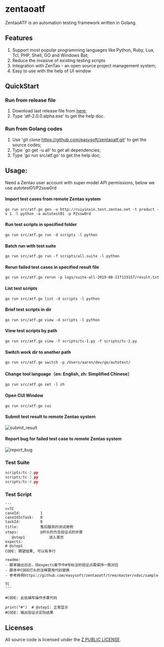 # zentaoatf
ZentaoATF is an automation testing framework written in Golang.

## Features
1. Support most popular programming languages like Python, Ruby, Lua, Tcl, PHP, Shell, GO and Windows Bat;
2. Reduce the invasive of existing testing scripts
3. Integration with ZenTao - an open source project management system;
3. Easy to use with the help of UI window

## QuickStart
### Run from release file
1. Download last release file from [here](https://github.com/easysoft/zentaoatf/releases);
2. Type 'atf-2.0.0.alpha.exe' to get the help doc.

### Run from Golang codes
1. Use 'git clone https://github.com/easysoft/zentaoatf.git' to get the source codes;
2. Type `go get -u all' to get all dependencies;
3. Type 'go run src/atf.go' to get the help doc;

## Usage:
Need a Zentao user account with super model API permissions, below we use autotest01/P2ssw0rd
#### Import test cases from remote Zentao system
```go run src/atf.go gen -u http://ruiyinxin.test.zentao.net -t product -v 1 -l python -a autotest01 -p P2ssw0rd```

#### Run test scripts in specified folder
```go run src/atf.go run -d scripts -l python```

#### Batch run with test suite
```go run src/atf.go run -f scripts/all.suite -l python```

#### Rerun failed test cases in specified result file
```go run src/atf.go rerun -p logs/suite-all-2019-08-21T133157/result.txt```

#### List test scripts
```go run src/atf.go list -d scripts -l python```

#### Brief test scripts in dir
```go run src/atf.go view -d scripts -l python```

#### View test scripts by path
```go run src/atf.go view -f scripts/tc-1.py -f scripts/tc-2.py```

#### Switch work dir to another path
```go run src/atf.go switch -p /Users/aaron/dev/go/autotest/```

#### Change tool language（en: English, zh: Simplified Chinese）
```go run src/atf.go set -l zh```

#### Open CUI Window
```go run src/atf.go cui```

#### Submit test result to remote Zentao system
![submit_result](xdoc/snapshot/submit_result.jpg)

#### Report bug for failed test case to remote Zentao system
![report_bug](xdoc/snapshot/report_bug.jpg)

### Test Suite
```scripts/tc-1.py
scripts/tc-2.py
scripts/tc-3.py
scripts/tc-4.py
```

### Test Script
```#!/usr/bin/env python3
'''
<<TC
caseId:         1
caseIdInTask:   0
taskId:         0
title:          售后服务的测试用例
steps:          @开头的为含验证点的步骤
   @step1           进入首页
expects:
# @step1 
CODE: 期望结果, 可以有多行

readme:
- 脚本输出日志，同expects章节中#号标注的验证点需保持一致对应
- 脚本中CODE打头的注释需用代码替换
- 参考样例https://github.com/easysoft/zentaoatf/tree/master/xdoc/sample

TC
'''

#CODE: 此处编写操作步骤代码

print("#")  # @step1: 正常显示
#CODE: 输出验证点实际结果
```

## Licenses
All source code is licensed under the [Z PUBLIC LICENSE](LICENSE.md).